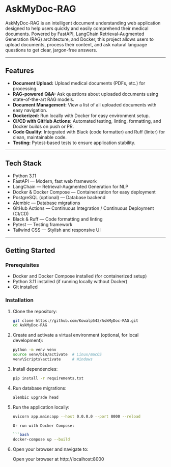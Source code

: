 # AskMyDoc-RAG

AskMyDoc-RAG is an intelligent document understanding web application designed to help users quickly and easily comprehend their medical documents. Powered by FastAPI, LangChain Retrieval-Augmented Generation (RAG) architecture, and Docker, this project allows users to upload documents, process their content, and ask natural language questions to get clear, jargon-free answers.

---

## Features

- **Document Upload:** Upload medical documents (PDFs, etc.) for processing.
- **RAG-powered Q&A:** Ask questions about uploaded documents using state-of-the-art RAG models.
- **Document Management:** View a list of all uploaded documents with easy navigation.
- **Dockerized:** Run locally with Docker for easy environment setup.
- **CI/CD with GitHub Actions:** Automated testing, linting, formatting, and Docker builds on push or PR.
- **Code Quality:** Integrated with Black (code formatter) and Ruff (linter) for clean, maintainable code.
- **Testing:** Pytest-based tests to ensure application stability.

---

## Tech Stack

- Python 3.11
- FastAPI — Modern, fast web framework
- LangChain — Retrieval-Augmented Generation for NLP
- Docker & Docker Compose — Containerization for easy deployment
- PostgreSQL (optional) — Database backend
- Alembic — Database migrations
- GitHub Actions — Continuous Integration / Continuous Deployment (CI/CD)
- Black & Ruff — Code formatting and linting
- Pytest — Testing framework
- Tailwind CSS — Stylish and responsive UI

---

## Getting Started

### Prerequisites

- Docker and Docker Compose installed (for containerized setup)
- Python 3.11 installed (if running locally without Docker)
- Git installed

### Installation

1. Clone the repository:

    ```bash
    git clone https://github.com/Kowalp543/AskMyDoc-RAG.git
    cd AskMyDoc-RAG

2. Create and activate a virtual environment (optional, for local development):

    ```bash
    python -m venv venv
    source venv/bin/activate  # Linux/macOS
    venv\Scripts\activate     # Windows

3. Install dependencies:

    ```bash
    pip install -r requirements.txt

4. Run database migrations:

    ```bash
    alembic upgrade head

5. Run the application locally:

    ```bash
    uvicorn app.main:app --host 0.0.0.0 --port 8000 --reload

    Or run with Docker Compose:

    ```bash
    docker-compose up --build

6. Open your browser and navigate to:

    Open your browser at http://localhost:8000